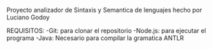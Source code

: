 Proyecto analizador de Sintaxis y Semantica de lenguajes hecho por Luciano Godoy


REQUISITOS:
-Git: para clonar el repositorio
-Node.js: para ejecutar el programa
-Java: Necesario para compilar la gramatica ANTLR
